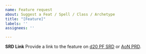 ```yaml
---
name: Feature request
about: Suggest a Feat / Spell / Class / Archetype
title: "[Feature]"
labels: ''
assignees: ''

---
```


**SRD Link**
Provide a link to the feature on [d20 PF SRD](https://www.d20pfsrd.com/) or [AoN PRD](https://www.aonprd.com/).
